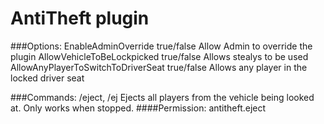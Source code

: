 # AntiTheft plugin

###Options:
EnableAdminOverride  true/false Allow Admin to override the plugin
AllowVehicleToBeLockpicked  true/false Allows stealys to be used
AllowAnyPlayerToSwitchToDriverSeat  true/false Allows any player in the locked driver seat


###Commands:
/eject, /ej
Ejects all players from the vehicle being looked at.  Only works when stopped.
####Permission: antitheft.eject

